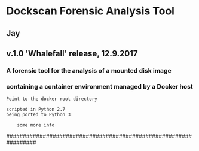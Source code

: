 
#	Dockscan Forensic Analysis Tool
##	Jay
##	v.1.0 'Whalefall' release, 12.9.2017

###	A forensic tool for the analysis of a mounted disk image
###	containing a container environment managed by a Docker host

	Point to the docker root directory

	scripted in Python 2.7
  	being ported to Python 3

		some more info

#################################################################
